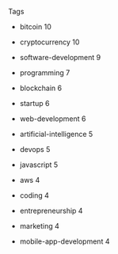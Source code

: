 Tags

- bitcoin 10

- cryptocurrency 10

- software-development 9

- programming 7

- blockchain 6

- startup 6

- web-development 6

- artificial-intelligence 5

- devops 5

- javascript 5

- aws 4

- coding 4

- entrepreneurship 4

- marketing 4

- mobile-app-development 4
